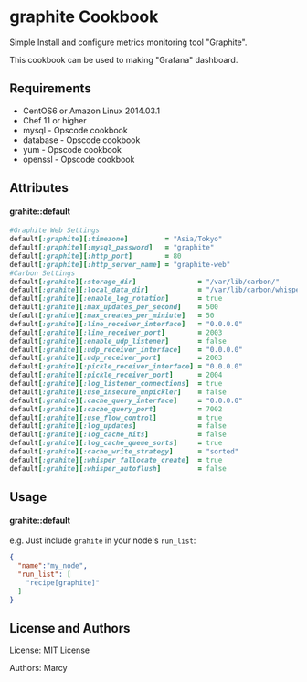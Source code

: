 graphite Cookbook
================
Simple Install and configure metrics monitoring tool "Graphite".

This cookbook can be used to making "Grafana" dashboard.

Requirements
------------
* CentOS6 or Amazon Linux 2014.03.1
* Chef 11 or higher
* mysql    - Opscode cookbook
* database - Opscode cookbook
* yum      - Opscode cookbook
* openssl  - Opscode cookbook

Attributes
----------
#### grahite::default
```ruby
#Graphite Web Settings
default[:graphite][:timezone]         = "Asia/Tokyo"
default[:graphite][:mysql_password]   = "graphite"
default[:graphite][:http_port]        = 80
default[:graphite][:http_server_name] = "graphite-web"
#Carbon Settings
default[:grahite][:storage_dir]               = "/var/lib/carbon/"
default[:grahite][:local_data_dir]            = "/var/lib/carbon/whisper/"
default[:grahite][:enable_log_rotation]       = true
default[:grahite][:max_updates_per_second]    = 500
default[:grahite][:max_creates_per_miniute]   = 50
default[:grahite][:line_receiver_interface]   = "0.0.0.0"
default[:grahite][:line_receiver_port]        = 2003
default[:grahite][:enable_udp_listener]       = false
default[:grahite][:udp_receiver_interface]    = "0.0.0.0"
default[:grahite][:udp_receiver_port]         = 2003
default[:grahite][:pickle_receiver_interface] = "0.0.0.0"
default[:grahite][:pickle_receiver_port]      = 2004
default[:grahite][:log_listener_connections]  = true
default[:grahite][:use_insecure_unpickler]    = false
default[:grahite][:cache_query_interface]     = "0.0.0.0"
default[:grahite][:cache_query_port]          = 7002
default[:grahite][:use_flow_control]          = true
default[:grahite][:log_updates]               = false
default[:grahite][:log_cache_hits]            = false
default[:grahite][:log_cache_queue_sorts]     = true
default[:grahite][:cache_write_strategy]      = "sorted"
default[:grahite][:whisper_fallocate_create]  = true
default[:grahite][:whisper_autoflush]         = false
```

Usage
-----
#### grahite::default

e.g.
Just include `grahite` in your node's `run_list`:

```json
{
  "name":"my_node",
  "run_list": [
    "recipe[graphite]"
  ]
}
```

License and Authors
-------------------
License: MIT License

Authors: Marcy
